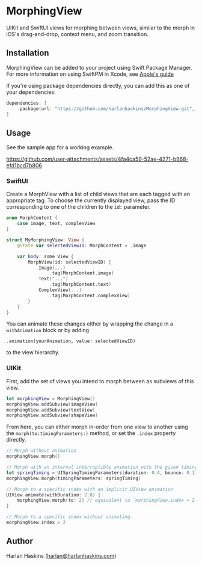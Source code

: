 # MorphingView

UIKit and SwiftUI views for morphing between views, similar to the morph in iOS's
drag-and-drop, context menu, and zoom transition.

## Installation

MorphingView can be added to your project using Swift Package Manager. For more
information on using SwiftPM in Xcode, see [Apple's guide](https://developer.apple.com/documentation/xcode/adding-package-dependencies-to-your-app)

If you're using package dependencies directly, you can add this as one of your dependencies:

```swift
dependencies: [
    .package(url: "https://github.com/harlanhaskins/MorphingView.git", from: "0.0.1")
]
```

## Usage

See the sample app for a working example.

https://github.com/user-attachments/assets/4fa4ca59-52ae-4271-b968-efd1bcd7b806

### SwiftUI

Create a MorphView with a list of child views that are each tagged with an appropriate tag. To choose
the currently displayed view, pass the ID corresponding to one of the children to the `id:` parameter.

```swift
enum MorphContent {
    case image, text, complexView
}

struct MyMorphingView: View {
    @State var selectedViewID: MorphContent = .image

    var body: some View {
        MorphView(id: selectedViewID) {
            Image(...)
                .tag(MorphContent.image)
            Text("...")
                .tag(MorphContent.text)
            ComplexView(...)
                .tag(MorphContent.complexView)
        }
    }
}
```

You can animate these changes either by wrapping the change in a `withAnimation` block or by adding
```
.animation(yourAnimation, value: selectedViewID)
```

to the view hierarchy.

### UIKit

First, add the set of views you intend to morph between as subviews of this view.

```swift
let morphingView = MorphingView()
morphingView.addSubview(imageView)
morphingView.addSubview(textView)
morphingView.addSubview(shapeView)
```

From here, you can either morph in-order from one view to another using the `morph(to:timingParameters:)`
method, or set the `.index` property directly.

```swift
// Morph without animation
morphingView.morph()

// Morph with an internal interruptible animation with the given timing curve
let springTiming = UISpringTimingParameters(duration: 0.4, bounce: 0.1)
morphingView.morph(timingParameters: springTiming)

// Morph to a specific index with an implicit UIView animation
UIView.animate(withDuration: 2.0) {
    morphingView.morph(to: 2) // equivalent to `morphingView.index = 2`
}

// Morph to a specific index without animating.
morphingView.index = 2
```

## Author

Harlan Haskins ([harlan@harlanhaskins.com](mailto:harlan@harlanhaskins.com))
